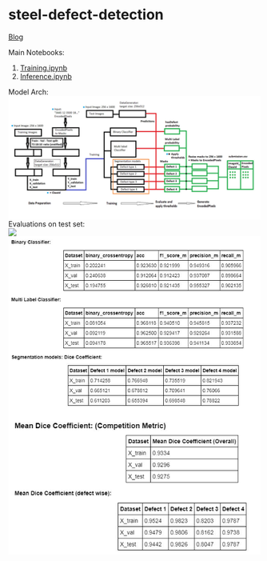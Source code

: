 # steel-defect-detection
[Blog](https://medium.com/@guildbilla/steel-defect-detection-image-segmentation-using-keras-dae8b4f986f0?source=your_stories_page---------------------------)

Main Notebooks:
1) [Training.ipynb](https://github.com/rook0falcon/steel-defect-detection/blob/master/Training.ipynb)
2) [Inference.ipynb](https://github.com/rook0falcon/steel-defect-detection/blob/master/Inference.ipynb)

Model Arch:
<img src='model_arch_new.jpg' width=800px align=right>

Evaluations on test set:
<img src='test_ser.jpg' width=800px align=right>
<img src='perf.jpg' width=800px align=right>

<img src='dice_coef.jpg' width=800px align=right>

